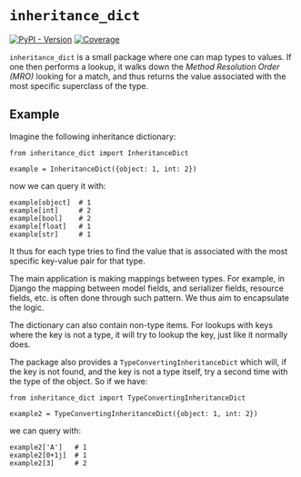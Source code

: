 # `inheritance_dict`

[![PyPI - Version](https://img.shields.io/pypi/v/inheritance_dict)](https://pypi.org/project/inheritance_dict/)
[![Coverage](https://img.shields.io/coverallsCoverage/github/hapytex/inheritance_dict)](https://coveralls.io/github/hapytex/inheritance_dict)


`inheritance_dict` is a small package where one can map types to values. If one then performs a lookup, it walks down the *Method Resolution Order (MRO)* looking for a match, and thus returns the value associated with the most specific superclass of the type.

## Example

Imagine the following inheritance dictionary:

```
from inheritance_dict import InheritanceDict

example = InheritanceDict({object: 1, int: 2})
```

now we can query it with:

```
example[object]  # 1
example[int]     # 2
example[bool]    # 2
example[float]   # 1
example[str]     # 1
```

It thus for each type tries to find the value that is associated with the most specific key-value pair for that type.

The main application is making mappings between types. For example, in Django the mapping between model fields, and serializer fields, resource fields, etc. is often done through such pattern. We thus aim to encapsulate the logic.

The dictionary can also contain non-type items. For lookups with keys where the key is not a type, it will try to lookup the key, just like it normally does.

The package also provides a `TypeConvertingInheritanceDict` which will, if the key is not found, and the key is not a type itself, try a second time with the type of the object. So if we have:

```
from inheritance_dict import TypeConvertingInheritanceDict

example2 = TypeConvertingInheritanceDict({object: 1, int: 2})
```

we can query with:

```
example2['A']   # 1
example2[0+1j]  # 1
example2[3]     # 2
```

